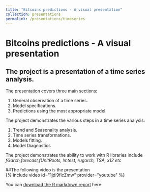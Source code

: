 ```yaml
---
title: "Bitcoins predictions - A visual presentation"
collection: presentations
permalink: /presentations/timeseries
---
```

# Bitcoins predictions - A visual presentation
## The project is a presentation of a time series analysis.

The presentation covers three main sections:

  1. General observation of a time series.
  2. Model specifications.
  3. Predictions using the most appropriate model.

The project demonstrates the various steps in a time series analysis:
  1. Trend and Seasonality analysis.
  2. Time series transformations.
  3. Models fitting.
  4. Model Diagnostics

The project demonstrates the ability to work with R libraries include *fGarch,forecast,fUnitRoots, lmtest, rugarch, TSA, x12 etc*

##The following video is the presentation  
{% include video id="1jdl9flcZmw" provider="youtube" %}

You can [download the R markdown report](https://minhphan88.github.io/assets/timeseriesreport.pdf) here
